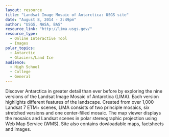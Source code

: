 ```yaml
---
layout: resource
title: "Landsat Image Mosaic of Antarctica: USGS site"
date: "August 8, 2014 - 2:49pm"
author: "USGS, NASA, BAS"
resource_link: "http://lima.usgs.gov/"
resource_type:
  - Online Interactive Tool
  - Images
polar_topics:
  - Antarctic
  - Glaciers/Land Ice
audience:
  - High School
  - College
  - General
---
```


Discover Antarctica in greater detail than ever before by exploring the nine versions of the Landsat Image Mosaic of Antarctica (LIMA). Each version highlights different features of the landscape. Created from over 1,000 Landsat 7 ETM+ scenes, LIMA consists of two principle mosaics, six stretched versions and one center-filled mosaic. The map viewer displays the mosaics and Landsat scenes in polar stereographic projection using Web Map Service (WMS). Site also contains dowloadable maps, factsheets and images.